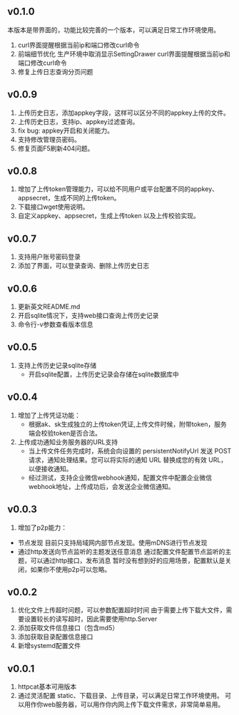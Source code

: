 ## v0.1.0
本版本是带界面的，功能比较完善的一个版本，可以满足日常工作环境使用。
1. curl界面提醒根据当前ip和端口修改curl命令
2. 前端细节优化
生产环境中取消显示SettingDrawer
curl界面提醒根据当前ip和端口修改curl命令
3. 修复上传日志查询分页问题


## v0.0.9
1. 上传历史日志，添加appkey字段，这样可以区分不同的appkey上传的文件。
2. 上传历史日志，支持ip、appkey过滤查询。
3. fix bug: appkey开启和关闭能力。
4. 支持修改管理员密码。
5. 修复页面F5刷新404问题。

## v0.0.8
1. 增加了上传token管理能力，可以给不同用户或平台配置不同的appkey、appsecret，生成不同的上传token。
2. 下载接口wget使用说明。
3. 自定义appkey、appsecret，生成上传token 以及上传校验实现。

## v0.0.7
1. 支持用户账号密码登录
2. 添加了界面，可以登录查询、删除上传历史日志

## v0.0.6
1. 更新英文README.md
2. 开启sqlite情况下，支持web接口查询上传历史记录
3. 命令行-v参数查看版本信息

## v0.0.5
1. 支持上传历史记录sqlite存储
   * 开启sqlite配置，上传历史记录会存储在sqlite数据库中

## v0.0.4
1. 增加了上传凭证功能：
   * 根据ak、sk生成独立的上传token凭证,上传文件时候，附带token，服务端会校验token是否合法。
2. 上传成功通知业务服务器的URL支持
   * 当上传文件任务完成时，系统会向设置的 persistentNotifyUrl 发送 POST 请求，通知处理结果。您可以将实际的通知 URL 替换成您的有效 URL，以便接收通知。
   * 经过测试，支持企业微信webhook通知，配置文件中配置企业微信webhook地址，上传成功后，会发送企业微信通知。

## v0.0.3
1. 增加了p2p能力：
* 节点发现
目前只支持局域网内部节点发现。使用mDNS进行节点发现
* 通过http发送向节点监听的主题发送任意消息
通过配置文件配置节点监听的主题，可以通过http接口，发布消息
暂时没有想到好的应用场景，配置默认是关闭，如果你不使用p2p可以忽略。

## v0.0.2
1. 优化文件上传超时问题，可以参数配置超时时间
   由于需要上传下载大文件，需要设置较长的读写超时，因此需要使用http.Server
2. 添加获取文件信息接口（包含md5）
3. 添加获取目录配置信息接口
4. 新增systemd配置文件

## v0.0.1
1. httpcat基本可用版本
2. 通过灵活配置 static、下载目录、上传目录，可以满足日常工作环境使用。
可以用作你web服务器，可以用作你内网上传下载文件需求，非常简单易用。
